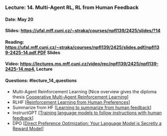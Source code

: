 ### Lecture: 14. Multi-Agent RL, RL from Human Feedback
#### Date: May 20
#### Slides: https://ufal.mff.cuni.cz/~straka/courses/npfl139/2425/slides/?14
#### Reading: https://ufal.mff.cuni.cz/~straka/courses/npfl139/2425/slides.pdf/npfl139-2425-14.pdf,PDF Slides
#### Video: https://lectures.ms.mff.cuni.cz/video/rec/npfl139/2425/npfl139-2425-14.mp4, Lecture
#### Questions: #lecture_14_questions

- Multi-Agent Reinforcement Learning [Nice overview gives the diploma thesis [Cooperative Multi-Agent Reinforcement Learning](https://dspace.cuni.cz/handle/20.500.11956/127431)]
- RLHF [[Reinforcement Learning from Human Preferences](https://arxiv.org/abs/1706.03741)]
- Summarize from HF [[Learning to summarize from human feedback](https://arxiv.org/abs/2009.01325)]
- InstructGPT [[Training language models to follow instructions with human feedback](https://arxiv.org/abs/2203.02155)]
- DPO [[Direct Preference Optimization: Your Language Model is Secretly a Reward Model](https://arxiv.org/abs/2305.18290)]
